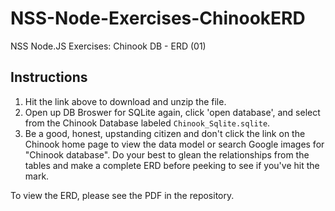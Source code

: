 # NSS-Node-Exercises-ChinookERD
NSS Node.JS Exercises: Chinook DB - ERD (01)

## Instructions
1. Hit the link above to download and unzip the file.
1. Open up DB Broswer for SQLite again, click 'open database', and select from the Chinook Database labeled `Chinook_Sqlite.sqlite`.  
1. Be a good, honest, upstanding citizen and don't click the link on the Chinook home page to view the data model or search Google images for "Chinook database". Do your best to glean the relationships from the tables and make a complete ERD before peeking to see if you've hit the mark.

To view the ERD, please see the PDF in the repository.
